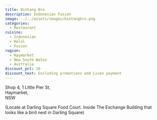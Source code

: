```yaml
---
title: Bintang Bro
description: Indonesian Fusion
image: ../../assets/images/bintangbro.png
categories:
  - Restaurant
cuisine:
  - Indonesian
  - Halal
  - Fusion
region:
  - Haymarket
  - New South Wales
  - Australia
discount_pct: 10
discount_text: Excluding promotions and Liven payment
---
```

Shop 4, 1 Little Pier St,\
Haymarket,\
NSW

(Locate at Darling Square Food Court. Inside The Exchange Building that looks like a bird nest in Darling Square)
